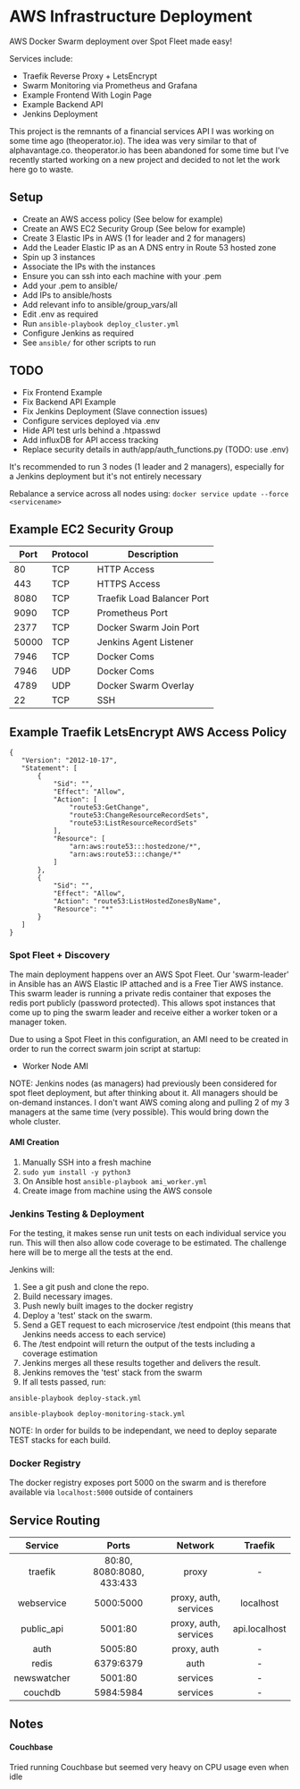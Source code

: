 # AWS Infrastructure Deployment
AWS Docker Swarm deployment over Spot Fleet made easy!


Services include:
* Traefik Reverse Proxy + LetsEncrypt
* Swarm Monitoring via Prometheus and Grafana
* Example Frontend With Login Page
* Example Backend API
* Jenkins Deployment


This project is the remnants of a financial services API I was working on some time ago (theoperator.io). The idea was very similar to that of alphavantage.co. theoperator.io has been abandoned for some time but I've recently started working on a new project and decided to not let the work here go to waste.


## Setup
- Create an AWS access policy (See below for example)
- Create an AWS EC2 Security Group (See below for example)
- Create 3 Elastic IPs in AWS (1 for leader and 2 for managers)
- Add the Leader Elastic IP as an A DNS entry in Route 53 hosted zone
- Spin up 3 instances
- Associate the IPs with the instances
- Ensure you can ssh into each machine with your .pem
- Add your .pem to ansible/
- Add IPs to ansible/hosts
- Add relevant info to ansible/group_vars/all
- Edit .env as required
- Run ```ansible-playbook deploy_cluster.yml```
- Configure Jenkins as required
- See ```ansible/``` for other scripts to run

## TODO
- Fix Frontend Example
- Fix Backend API Example
- Fix Jenkins Deployment (Slave connection issues)
- Configure services deployed via .env
- Hide API test urls behind a .htpasswd
- Add influxDB for API access tracking
- Replace security details in auth/app/auth_functions.py (TODO: use .env)


It's recommended to run 3 nodes (1 leader and 2 managers), especially for a Jenkins deployment but it's not entirely necessary

Rebalance a service across all nodes using:
`docker service update --force <servicename>`

## Example EC2 Security Group
| Port      | Protocol | Description |
| --------- | -------- | ----------- |
| 80        | TCP      | HTTP Access |
| 443       | TCP      | HTTPS Access|
| 8080      | TCP      | Traefik Load Balancer Port |
| 9090      | TCP      | Prometheus Port |
| 2377      | TCP      | Docker Swarm Join Port |
| 50000     | TCP      | Jenkins Agent Listener |
| 7946      | TCP      | Docker Coms |
| 7946      | UDP      | Docker Coms |
| 4789      | UDP      | Docker Swarm Overlay |
| 22        | TCP      | SSH





## Example Traefik LetsEncrypt AWS Access Policy
```
{
   "Version": "2012-10-17",
   "Statement": [
       {
           "Sid": "",
           "Effect": "Allow",
           "Action": [
               "route53:GetChange",
               "route53:ChangeResourceRecordSets",
               "route53:ListResourceRecordSets"
           ],
           "Resource": [
               "arn:aws:route53:::hostedzone/*",
               "arn:aws:route53:::change/*"
           ]
       },
       {
           "Sid": "",
           "Effect": "Allow",
           "Action": "route53:ListHostedZonesByName",
           "Resource": "*"
       }
   ]
}
```



### Spot Fleet + Discovery
The main deployment happens over an AWS Spot Fleet. Our 'swarm-leader' in Ansible has an AWS Elastic IP attached and is a Free Tier AWS instance. This swarm leader is running a private redis container that exposes the redis port publicly (password protected). This allows spot instances that come up to ping the swarm leader and receive either a worker token or a manager token.

Due to using a Spot Fleet in this configuration, an AMI need to be created in order to run the correct swarm join script at startup:
- Worker Node AMI

NOTE: Jenkins nodes (as managers) had previously been considered for spot fleet deployment, but after thinking about it. All managers should be on-demand instances. I don't want AWS coming along and pulling 2 of my 3 managers at the same time (very possible). This would bring down the whole cluster.

#### AMI Creation
1) Manually SSH into a fresh machine
2) `sudo yum install -y python3`
3) On Ansible host `ansible-playbook ami_worker.yml`
4) Create image from machine using the AWS console



### Jenkins Testing & Deployment
For the testing, it makes sense run unit tests on each individual service you run. This will then also allow code coverage to be estimated.
The challenge here will be to merge all the tests at the end.

Jenkins will:
1) See a git push and clone the repo.
2) Build necessary images.
3) Push newly built images to the docker registry
4) Deploy a 'test' stack on the swarm.
5) Send a GET request to each microservice /test endpoint (this means that Jenkins needs access to each service)
6) The /test endpoint will return the output of the tests including a coverage estimation
7) Jenkins merges all these results together and delivers the result.
8) Jenkins removes the 'test' stack from the swarm
9) If all tests passed, run:

 `ansible-playbook deploy-stack.yml`

 `ansible-playbook deploy-monitoring-stack.yml`

NOTE: In order for builds to be independant, we need to deploy separate TEST stacks for each build.


### Docker Registry
The docker registry exposes port 5000 on the swarm and is therefore available via `localhost:5000` outside of containers


## Service Routing

| Service       | Ports                     | Network  | Traefik |
| :-----------: | :-----------------------: | :-------:| :---: |
| traefik       | 80:80, 8080:8080, 433:433 | proxy | - |
| webservice    | 5000:5000                 | proxy, auth, services | localhost |
| public_api    | 5001:80                   | proxy, auth, services | api.localhost |
| auth          | 5005:80                   | proxy, auth | - |
| redis         | 6379:6379                 | auth | - |
| newswatcher   | 5001:80                   | services | - |
| couchdb       | 5984:5984                 | services | - |



## Notes
#### Couchbase
Tried running Couchbase but seemed very heavy on CPU usage even when idle
